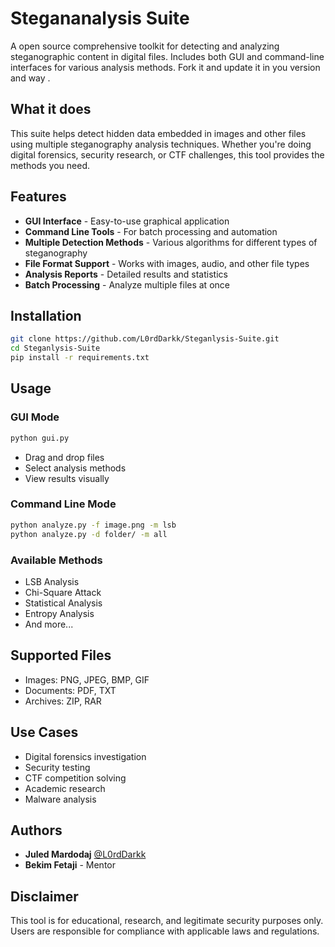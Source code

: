 # Stegananalysis Suite

A open source comprehensive toolkit for detecting and analyzing steganographic content in digital files. Includes both GUI and command-line interfaces for various analysis methods. Fork it and update it in you version and way .

## What it does

This suite helps detect hidden data embedded in images and other files using multiple steganography analysis techniques. Whether you're doing digital forensics, security research, or CTF challenges, this tool provides the methods you need.

## Features

- **GUI Interface** - Easy-to-use graphical application
- **Command Line Tools** - For batch processing and automation
- **Multiple Detection Methods** - Various algorithms for different types of steganography
- **File Format Support** - Works with images, audio, and other file types
- **Analysis Reports** - Detailed results and statistics
- **Batch Processing** - Analyze multiple files at once

## Installation

```bash
git clone https://github.com/L0rdDarkk/Steganlysis-Suite.git
cd Steganlysis-Suite
pip install -r requirements.txt
```

## Usage

### GUI Mode
```bash
python gui.py
```
- Drag and drop files
- Select analysis methods
- View results visually

### Command Line Mode
```bash
python analyze.py -f image.png -m lsb
python analyze.py -d folder/ -m all
```

### Available Methods
- LSB Analysis
- Chi-Square Attack
- Statistical Analysis
- Entropy Analysis
- And more...

## Supported Files

- Images: PNG, JPEG, BMP, GIF
- Documents: PDF, TXT
- Archives: ZIP, RAR

## Use Cases

- Digital forensics investigation
- Security testing
- CTF competition solving
- Academic research
- Malware analysis

## Authors

- **Juled Mardodaj** [@L0rdDarkk](https://github.com/L0rdDarkk)
- **Bekim Fetaji** - Mentor


## Disclaimer

This tool is for educational, research, and legitimate security purposes only. Users are responsible for compliance with applicable laws and regulations.

